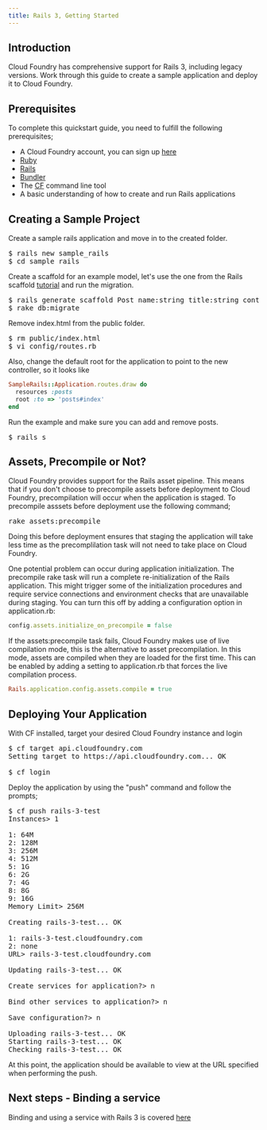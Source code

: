 ```yaml
---
title: Rails 3, Getting Started
---
```


## <a id='intro'></a>Introduction ##

Cloud Foundry has comprehensive support for Rails 3, including legacy versions. Work through this guide to create a sample application and deploy it to Cloud Foundry.

## <a id='prerequisites'></a>Prerequisites ##

To complete this quickstart guide, you need to fulfill the following prerequisites;

* A Cloud Foundry account, you can sign up [here](https://my.cloudfoundry.com/signup)
* [Ruby](http://www.ruby-lang.org/en/)
* [Rails](http://rubyonrails.org/)
* [Bundler](http://gembundler.com/)
* The [CF](../../managing-apps/index.html) command line tool
* A basic understanding of how to create and run Rails applications

## <a id='sample-project'></a>Creating a Sample Project ##

Create a sample rails application and move in to the created folder.

<pre class="terminal">
$ rails new sample_rails
$ cd sample_rails
</pre>

Create a scaffold for an example model, let's use the one from the Rails scaffold [tutorial](http://guides.rubyonrails.org/getting_started.html#getting-up-and-running-quickly-with-scaffolding) and run the migration.

<pre class="terminal">
$ rails generate scaffold Post name:string title:string content:text
$ rake db:migrate
</pre>

Remove index.html from the public folder.

<pre class="terminal">
$ rm public/index.html
$ vi config/routes.rb
</pre>

Also, change the default root for the application to point to the new controller, so it looks like

~~~ruby
SampleRails::Application.routes.draw do
  resources :posts
  root :to => 'posts#index'
end
~~~

Run the example and make sure you can add and remove posts.

<pre class="terminal">
$ rails s
</pre>

## <a id='assets'></a>Assets, Precompile or Not? ##

Cloud Foundry provides support for the Rails asset pipeline. This means that if you don't choose to precompile assets before deployment to Cloud Foundry, precompilation will occur when the application is staged.
To precompile asssets before deployment use the following command;

<pre class="terminal">
rake assets:precompile
</pre>

Doing this before deployment ensures that staging the application will take less time as the precomplilation task will not need to take place on Cloud Foundry.

One potential problem can occur during application initialization. The precompile rake task will run a complete re-initialization of the Rails application. This might trigger some of the initialization procedures and require service connections and environment checks that are unavailable during staging. You can turn this off by adding a configuration option in application.rb:

~~~ruby
config.assets.initialize_on_precompile = false
~~~

If the assets:precompile task fails, Cloud Foundry makes use of live compilation mode, this is the alternative to asset precompilation. In this mode, assets are compiled when they are loaded for the first time. This can be enabled by adding a setting to application.rb that forces the live compilation process.

~~~ruby
Rails.application.config.assets.compile = true
~~~

## <a id='deploying'></a>Deploying Your Application ##

With CF installed, target your desired Cloud Foundry instance and login

<pre class="terminal">
$ cf target api.cloudfoundry.com
Setting target to https://api.cloudfoundry.com... OK

$ cf login
</pre>

Deploy the application by using the "push" command and follow the prompts;

<pre class="terminal">
$ cf push rails-3-test
Instances> 1

1: 64M
2: 128M
3: 256M
4: 512M
5: 1G
6: 2G
7: 4G
8: 8G
9: 16G
Memory Limit> 256M

Creating rails-3-test... OK

1: rails-3-test.cloudfoundry.com
2: none
URL> rails-3-test.cloudfoundry.com

Updating rails-3-test... OK

Create services for application?> n

Bind other services to application?> n

Save configuration?> n

Uploading rails-3-test... OK
Starting rails-3-test... OK
Checking rails-3-test... OK
</pre>

At this point, the application should be available to view at the URL specified when performing the push.

## <a id='next-steps'></a>Next steps - Binding a service ##

Binding and using a service with Rails 3 is covered [here](./ruby-service-bindings.html)
